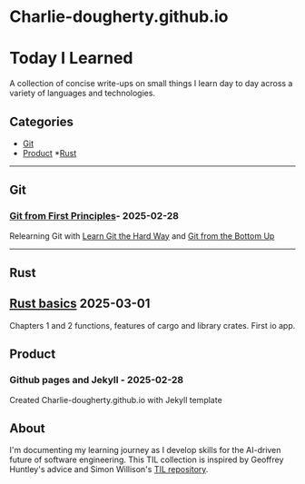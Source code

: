# Charlie-dougherty.github.io

# Today I Learned

A collection of concise write-ups on small things I learn day to day across a variety of languages and technologies.

## Categories
* [Git](#Git)
* [Product](#Product)
*[Rust](#Rust)

---

## Git

### [Git from First Principles](https://jwiegley.github.io/git-from-the-bottom-up/1-Repository/1-directory-content-tracking.html)- 2025-02-28

Relearning Git with [Learn Git the Hard Way](https://github.com/georgeowen1993/learn-git-the-hard-way/blob/master/learngitthehardway.pdf) and [Git from the Bottom Up](https://jwiegley.github.io/git-from-the-bottom-up/1-Repository/1-directory-content-tracking.html)

---

## Rust

## [Rust basics](https://rust-book.cs.brown.edu/ch02-00-guessing-game-tutorial.html#testing-the-first-part) 2025-03-01

Chapters 1 and 2 functions, features of cargo and library crates. First io app. 

## Product

### Github pages and Jekyll - 2025-02-28

Created Charlie-dougherty.github.io with Jekyll template

## About

I'm documenting my learning journey as I develop skills for the AI-driven future of software engineering. This TIL collection is inspired by Geoffrey Huntley's advice and Simon Willison's [TIL repository](https://github.com/simonw/til).

<!-- Example template for a new TIL entry:

## Category

### [Title](category/file.md) - YYYY-MM-DD

Brief description of what you learned.

-->
